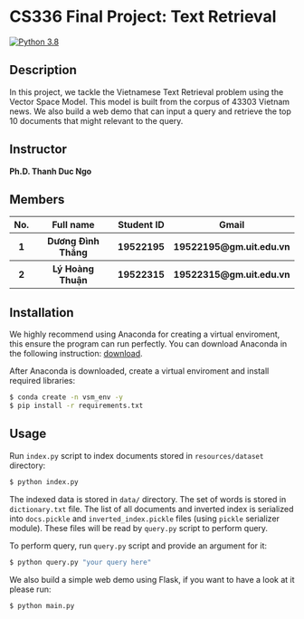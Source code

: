 # CS336 Final Project: Text Retrieval
[![Python 3.8](https://img.shields.io/badge/python-3.8-blue.svg)](https://www.python.org/)

## Description
In this project, we tackle the Vietnamese Text Retrieval problem using the Vector Space Model. This model is built from the corpus of 43303 Vietnam news. We also build a web demo that can input a query and retrieve the top 10 documents that might relevant to the query.
## Instructor
<b>Ph.D. Thanh Duc Ngo</b>

## Members
<table>
  <tr>
    <th>No.</th>
    <th>Full name</th>
    <th>Student ID</th>
    <th>Gmail</th>
  </tr>
  <tr>
    <th>1</th>
    <th>Dương Đình Thắng</th>
    <th>19522195</th>
    <th>19522195@gm.uit.edu.vn</th>
  </tr>
  <tr>
    <th>2</th>
    <th>Lý Hoàng Thuận</th>
    <th>19522315</th>
    <th>19522315@gm.uit.edu.vn</th>
  </tr>
</table>

## Installation

We highly recommend using Anaconda for creating a virtual enviroment, this ensure the program can run perfectly. You can download Anaconda in the following instruction: [download](https://docs.conda.io/projects/conda/en/latest/user-guide/install/download.html).

After Anaconda is downloaded, create a virtual enviroment and install required libraries:

```bash
$ conda create -n vsm_env -y
$ pip install -r requirements.txt
```

## Usage

Run `index.py` script to index documents stored in `resources/dataset` directory:

```bash
$ python index.py
```

The indexed data is stored in `data/` directory. The set of words is stored in `dictionary.txt` file.
The list of all documents and inverted index is serialized into `docs.pickle` and `inverted_index.pickle` files (using `pickle` serializer module). These files will be read by `query.py` script to perform query.

To perform query, run `query.py` script and provide an argument for it:

```bash
$ python query.py "your query here"
```

We also build a simple web demo using Flask, if you want to have a look at it please run:

```bash
$ python main.py
```
